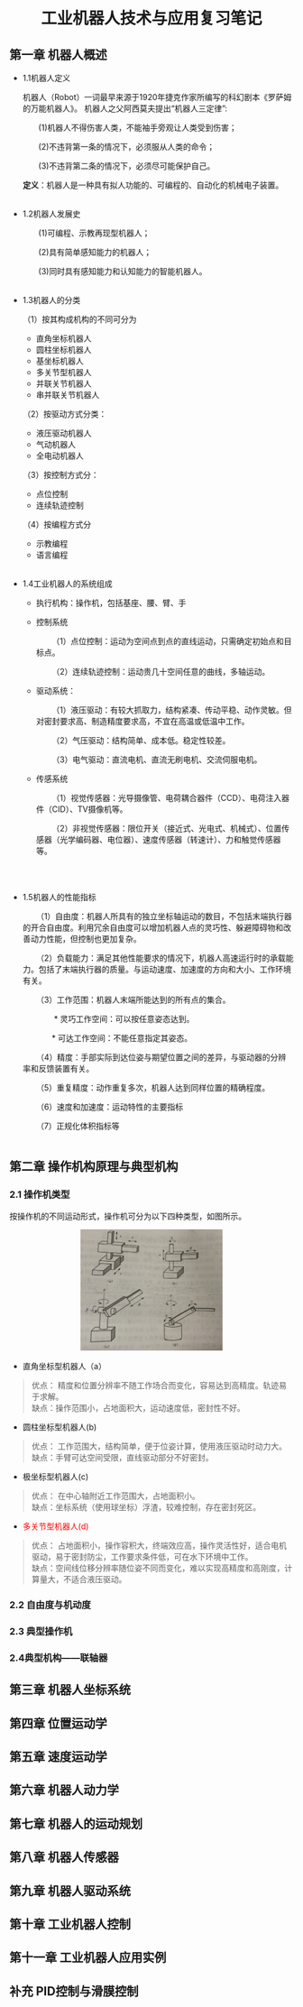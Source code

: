 # <center>工业机器人技术与应用复习笔记</center>


## 第一章 机器人概述

* 1.1机器人定义

    机器人（Robot）一词最早来源于1920年捷克作家所编写的科幻剧本《罗萨姆的万能机器人》。
    机器人之父阿西莫夫提出“机器人三定律”:
    
    &nbsp;&nbsp; &nbsp; &nbsp;  (1)机器人不得伤害人类，不能袖手旁观让人类受到伤害；

     &nbsp;&nbsp; &nbsp; &nbsp;  (2)不违背第一条的情况下，必须服从人类的命令；
    
     &nbsp;&nbsp; &nbsp; &nbsp;  (3)不违背第二条的情况下，必须尽可能保护自己。

    **定义**：机器人是一种具有拟人功能的、可编程的、自动化的机械电子装置。<br><br>

* 1.2机器人发展史
    
    &nbsp;&nbsp; &nbsp; &nbsp;  (1)可编程、示教再现型机器人；

    &nbsp;&nbsp; &nbsp; &nbsp;  (2)具有简单感知能力的机器人；
    
    &nbsp;&nbsp; &nbsp; &nbsp;  (3)同时具有感知能力和认知能力的智能机器人。<br><br>

* 1.3机器人的分类
    
    （1）按其构成机构的不同可分为
    * 直角坐标机器人 
    * 圆柱坐标机器人 
    * 基坐标机器人
    * 多关节型机器人
    * 并联关节机器人
    * 串并联关节机器人


    （2）按驱动方式分类：
    * 液压驱动机器人
    * 气动机器人
    * 全电动机器人


    （3）按控制方式分：
    * 点位控制
    * 连续轨迹控制

    （4）按编程方式分
    * 示教编程
    * 语言编程<br><br>

* 1.4工业机器人的系统组成
   
    * 执行机构：操作机，包括基座、腰、臂、手
    * 控制系统

        &nbsp;&nbsp; &nbsp; &nbsp; （1）点位控制：运动为空间点到点的直线运动，只需确定初始点和目标点。

        &nbsp;&nbsp; &nbsp; &nbsp; （2）连续轨迹控制：运动贵几十空间任意的曲线，多轴运动。
    * 驱动系统：

        &nbsp;&nbsp; &nbsp; &nbsp; （1）液压驱动：有较大抓取力，结构紧凑、传动平稳、动作灵敏。但对密封要求高、制造精度要求高，不宜在高温或低温中工作。

        &nbsp;&nbsp; &nbsp; &nbsp; （2）气压驱动：结构简单、成本低。稳定性较差。

        &nbsp;&nbsp; &nbsp; &nbsp; （3）电气驱动：直流电机、直流无刷电机、交流伺服电机。
    * 传感系统

        &nbsp;&nbsp; &nbsp; &nbsp; （1）视觉传感器：光导摄像管、电荷耦合器件（CCD）、电荷注入器件（CID）、TV摄像机等。

        &nbsp;&nbsp; &nbsp; &nbsp; （2）非视觉传感器：限位开关（接近式、光电式、机械式）、位置传感器（光学编码器、电位器）、速度传感器（转速计）、力和触觉传感器等。
    
    <br><br>


* 1.5机器人的性能指标

    &nbsp;&nbsp; &nbsp; &nbsp;（1）自由度：机器人所具有的独立坐标轴运动的数目，不包括末端执行器的开合自由度。利用冗余自由度可以增加机器人点的灵巧性、躲避障碍物和改善动力性能，但控制也更加复杂。

    &nbsp;&nbsp; &nbsp; &nbsp;（2）负载能力：满足其他性能要求的情况下，机器人高速运行时的承载能力。包括了末端执行器的质量。与运动速度、加速度的方向和大小、工作环境有关。

    &nbsp;&nbsp; &nbsp; &nbsp;（3）工作范围：机器人末端所能达到的所有点的集合。
    
    &nbsp;&nbsp; &nbsp; &nbsp; &nbsp;&nbsp; &nbsp; &nbsp;  * 灵巧工作空间：可以按任意姿态达到。

    &nbsp;&nbsp; &nbsp; &nbsp;&nbsp;&nbsp; &nbsp; &nbsp;  * 可达工作空间：不能任意指定其姿态。

    &nbsp;&nbsp; &nbsp; &nbsp;（4）精度：手部实际到达位姿与期望位置之间的差异，与驱动器的分辨率和反馈装置有关。

    &nbsp;&nbsp; &nbsp; &nbsp;（5）重复精度：动作重复多次，机器人达到同样位置的精确程度。

    &nbsp;&nbsp; &nbsp; &nbsp;（6）速度和加速度：运动特性的主要指标
    
    &nbsp;&nbsp; &nbsp; &nbsp;（7）正规化体积指标等
    <br><br>



## 第二章 操作机构原理与典型机构

### 2.1 操作机类型
按操作机的不同运动形式，操作机可分为以下四种类型，如图所示。

<center><img src="pic/操作机类型.jpg " width="50%" height="50%" /></center>


* 直角坐标型机器人（a）
> 优点：  精度和位置分辨率不随工作场合而变化，容易达到高精度。轨迹易于求解。       <br>
>缺点：操作范围小，占地面积大，运动速度低，密封性不好。

* 圆柱坐标型机器人(b)
> 优点：     工作范围大，结构简单，便于位姿计算，使用液压驱动时动力大。    <br>
>缺点：手臂可达空间受限，直线驱动部分不好密封。


* 极坐标型机器人(c)
> 优点：   在中心轴附近工作范围大，占地面积小。      <br>
>缺点：坐标系统（使用球坐标）浮渣，较难控制，存在密封死区。


* <font color=red>多关节型机器人(d)</font>
> 优点：     占地面积小，操作容积大，终端效应高，操作灵活性好，适合电机驱动，易于密封防尘，工作要求条件低，可在水下环境中工作。    <br>
>缺点：空间线位移分辨率随位姿不同而变化，难以实现高精度和高刚度，计算量大，不适合液压驱动。




### 2.2 自由度与机动度


### 2.3 典型操作机


### 2.4典型机构——联轴器













## 第三章 机器人坐标系统   




## 第四章 位置运动学


## 第五章 速度运动学



## 第六章 机器人动力学



## 第七章 机器人的运动规划


## 第八章 机器人传感器



## 第九章 机器人驱动系统




## 第十章 工业机器人控制


## 第十一章 工业机器人应用实例



## 补充   PID控制与滑膜控制



